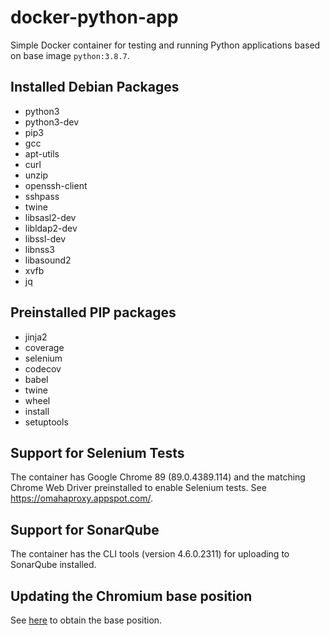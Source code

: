 # docker-python-app
Simple Docker container for testing and running Python applications based on base image `python:3.8.7`.

## Installed Debian Packages

* python3
* python3-dev
* pip3
* gcc
* apt-utils
* curl
* unzip
* openssh-client
* sshpass
* twine
* libsasl2-dev
* libldap2-dev
* libssl-dev
* libnss3
* libasound2 
* xvfb
* jq

## Preinstalled PIP packages

* jinja2
* coverage
* selenium
* codecov
* babel
* twine
* wheel
* install
* setuptools

## Support for Selenium Tests

The container has Google Chrome 89 (89.0.4389.114) and the matching Chrome Web Driver preinstalled to enable 
Selenium tests. See https://omahaproxy.appspot.com/.

## Support for SonarQube

The container has the CLI tools (version 4.6.0.2311) for uploading to SonarQube installed.

## Updating the Chromium base position

See [here](https://omahaproxy.appspot.com/) to obtain the base position.
